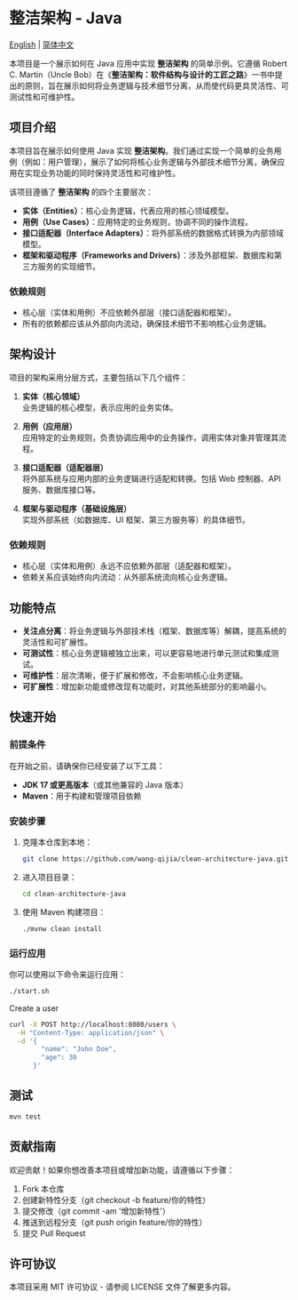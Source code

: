 # 整洁架构 - Java

[English](README.md) | [简体中文](README.zh-CN.md)

本项目是一个展示如何在 Java 应用中实现 **整洁架构** 的简单示例。它遵循 Robert C. Martin（Uncle Bob）在《**整洁架构：软件结构与设计的工匠之路**》一书中提出的原则，旨在展示如何将业务逻辑与技术细节分离，从而使代码更具灵活性、可测试性和可维护性。



## 项目介绍

本项目旨在展示如何使用 Java 实现 **整洁架构**。我们通过实现一个简单的业务用例（例如：用户管理），展示了如何将核心业务逻辑与外部技术细节分离，确保应用在实现业务功能的同时保持灵活性和可维护性。

该项目遵循了 **整洁架构** 的四个主要层次：

- **实体（Entities）**：核心业务逻辑，代表应用的核心领域模型。
- **用例（Use Cases）**：应用特定的业务规则，协调不同的操作流程。
- **接口适配器（Interface Adapters）**：将外部系统的数据格式转换为内部领域模型。
- **框架和驱动程序（Frameworks and Drivers）**：涉及外部框架、数据库和第三方服务的实现细节。

### 依赖规则

- 核心层（实体和用例）不应依赖外部层（接口适配器和框架）。
- 所有的依赖都应该从外部向内流动，确保技术细节不影响核心业务逻辑。

## 架构设计

项目的架构采用分层方式，主要包括以下几个组件：

1. **实体（核心领域）**  
   业务逻辑的核心模型，表示应用的业务实体。

2. **用例（应用层）**  
   应用特定的业务规则，负责协调应用中的业务操作，调用实体对象并管理其流程。

3. **接口适配器（适配器层）**  
   将外部系统与应用内部的业务逻辑进行适配和转换。包括 Web 控制器、API 服务、数据库接口等。

4. **框架与驱动程序（基础设施层）**  
   实现外部系统（如数据库、UI 框架、第三方服务等）的具体细节。

### 依赖规则

- 核心层（实体和用例）永远不应依赖外部层（适配器和框架）。
- 依赖关系应该始终向内流动：从外部系统流向核心业务逻辑。

## 功能特点

- **关注点分离**：将业务逻辑与外部技术栈（框架、数据库等）解耦，提高系统的灵活性和可扩展性。
- **可测试性**：核心业务逻辑被独立出来，可以更容易地进行单元测试和集成测试。
- **可维护性**：层次清晰，便于扩展和修改，不会影响核心业务逻辑。
- **可扩展性**：增加新功能或修改现有功能时，对其他系统部分的影响最小。

## 快速开始

### 前提条件

在开始之前，请确保你已经安装了以下工具：

- **JDK 17 或更高版本**（或其他兼容的 Java 版本）
- **Maven**：用于构建和管理项目依赖

### 安装步骤

1. 克隆本仓库到本地：

    ```bash
    git clone https://github.com/wang-qijia/clean-architecture-java.git
    ```

2. 进入项目目录：

    ```bash
    cd clean-architecture-java
    ```

3. 使用 Maven 构建项目：

    ```bash
    ./mvnw clean install
    ```

### 运行应用

你可以使用以下命令来运行应用：

   ```bash
   ./start.sh
   ```
   
   Create a user 
   ```bash
   curl -X POST http://localhost:8080/users \
     -H "Content-Type: application/json" \
     -d '{
           "name": "John Doe",
           "age": 30
         }'
   ```


## 测试
   ```bash
   mvn test
   ```

## 贡献指南
欢迎贡献！如果你想改善本项目或增加新功能，请遵循以下步骤：
1. Fork 本仓库
2. 创建新特性分支（git checkout -b feature/你的特性）
3. 提交修改（git commit -am '增加新特性'）
4. 推送到远程分支（git push origin feature/你的特性）
5. 提交 Pull Request

## 许可协议
本项目采用 MIT 许可协议 - 请参阅 LICENSE 文件了解更多内容。







